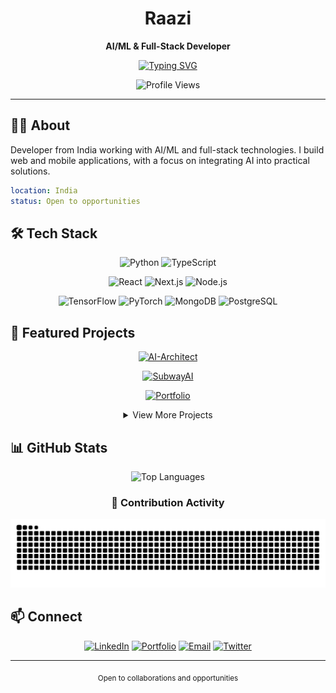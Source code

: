 <div align="center">

# Raazi

**AI/ML & Full-Stack Developer**

[![Typing SVG](https://readme-typing-svg.herokuapp.com?font=Fira+Code&size=20&duration=3000&pause=1000&color=667EEA&center=true&vCenter=true&width=430&lines=AI/ML+%26+Full-Stack+Developer;Building+with+AI+%26+Code;Creating+Intelligent+Web+Solutions;Specializing+in+AI+Integration)](https://git.io/typing-svg)

![Profile Views](https://komarev.com/ghpvc/?username=raazi29&style=flat-square&color=667eea)

</div>

---

## 👨‍💻 About

Developer from India working with AI/ML and full-stack technologies. I build web and mobile applications, with a focus on integrating AI into practical solutions.

```yaml
location: India
status: Open to opportunities
```

## 🛠️ Tech Stack

<div align="center">


![Python](https://img.shields.io/badge/Python-3776AB?style=for-the-badge&logo=python&logoColor=white)
![TypeScript](https://img.shields.io/badge/TypeScript-007ACC?style=for-the-badge&logo=typescript&logoColor=white)

![React](https://img.shields.io/badge/React-20232A?style=for-the-badge&logo=react&logoColor=61DAFB)
![Next.js](https://img.shields.io/badge/Next.js-000000?style=for-the-badge&logo=nextdotjs&logoColor=white)
![Node.js](https://img.shields.io/badge/Node.js-339933?style=for-the-badge&logo=nodedotjs&logoColor=white)


![TensorFlow](https://img.shields.io/badge/TensorFlow-FF6F00?style=for-the-badge&logo=tensorflow&logoColor=white)
![PyTorch](https://img.shields.io/badge/PyTorch-EE4C2C?style=for-the-badge&logo=pytorch&logoColor=white)
![MongoDB](https://img.shields.io/badge/MongoDB-47A248?style=for-the-badge&logo=mongodb&logoColor=white)
![PostgreSQL](https://img.shields.io/badge/PostgreSQL-316192?style=for-the-badge&logo=postgresql&logoColor=white)

</div>

## 🚀 Featured Projects

<div align="center">

[![AI-Architect](https://github-readme-stats.vercel.app/api/pin/?username=raazi29&repo=AI-Architect&theme=radical&hide_border=true)](https://github.com/raazi29/AI-Architect)

[![SubwayAI](https://github-readme-stats.vercel.app/api/pin/?username=raazi29&repo=SubwayAI&theme=radical&hide_border=true)](https://github.com/raazi29/SubwayAI)

[![Portfolio](https://github-readme-stats.vercel.app/api/pin/?username=raazi29&repo=portfolio&theme=radical&hide_border=true)](https://github.com/raazi29/portfolio)

<details>
<summary>View More Projects</summary>
<br>

**Public Repositories**
- [Sparkathon25](https://github.com/raazi29/Sparkathon25) - TypeScript
- [MindMate Flow](https://github.com/raazi29/mindmate-flow) - TypeScript
- [Audio Stem Journey](https://github.com/raazi29/audio-stem-journey) - Python

</details>

</div>

## 📊 GitHub Stats

<div align="center">



![Top Languages](https://github-readme-stats.vercel.app/api/top-langs/?username=raazi29&layout=compact&theme=radical&hide_border=true&langs_count=6)

### 🐍 Contribution Activity

![Snake animation](https://raw.githubusercontent.com/raazi29/raazi29/output/github-contribution-grid-snake-dark.svg)

</div>

## 📫 Connect

<div align="center">

[![LinkedIn](https://img.shields.io/badge/LinkedIn-0077B5?style=for-the-badge&logo=linkedin&logoColor=white)](https://www.linkedin.com/in/mohammed-raazi/)
[![Portfolio](https://img.shields.io/badge/Portfolio-667eea?style=for-the-badge&logo=google-chrome&logoColor=white)](https://raazi.vercel.app/)
[![Email](https://img.shields.io/badge/Email-D14836?style=for-the-badge&logo=gmail&logoColor=white)](mailto:raazib76@gmail.com)
[![Twitter](https://img.shields.io/badge/Twitter-1DA1F2?style=for-the-badge&logo=twitter&logoColor=white)](https://twitter.com/raazi29)

</div>

---

<div align="center">

<sub>Open to collaborations and opportunities</sub>

</div>
